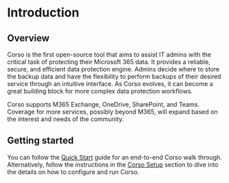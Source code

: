 # Introduction

## Overview

Corso is the first open-source tool that aims to assist IT admins with the critical task of protecting their
Microsoft 365 data. It provides a reliable, secure, and efficient data protection engine. Admins decide where to store
the backup data and have the flexibility to perform backups of their desired service through an intuitive interface.
As Corso evolves, it can become a great building block for more complex data protection workflows.

Corso supports M365 Exchange, OneDrive, SharePoint, and Teams. Coverage for more services, possibly
beyond M365, will expand based on the interest and needs of the community.

## Getting started

You can follow the [Quick Start](../quickstart) guide for an end-to-end Corso walk through. Alternatively, follow
the instructions in the [Corso Setup](../setup/concepts) section to dive into the details on how to configure and
run Corso.
